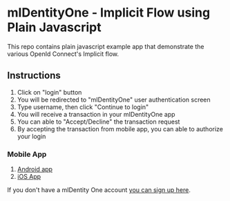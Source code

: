 # mIDentityOne - Implicit Flow using Plain Javascript

This repo contains plain javascript example app that demonstrate the various OpenId Connect's Implicit flow.

## Instructions
1. Click on "login" button
2. You will be redirected to "mIDentityOne" user authentication screen
3. Type username, then click "Continue to login"
4. You will receive a transaction in your mIDentityOne app
5. You can able to "Accept/Decline" the transaction request
6. By accepting the transaction from mobile app, you can able to authorize your login

### Mobile App
1. [Android app](https://play.google.com/store/apps/details?id=com.kobil.mIdentity)
2. [iOS App](https://apps.apple.com/us/app/midentity/id1474814314)


If you don't have a mIDentity One account [you can sign up here](https://midentity.one/selfenrollment).